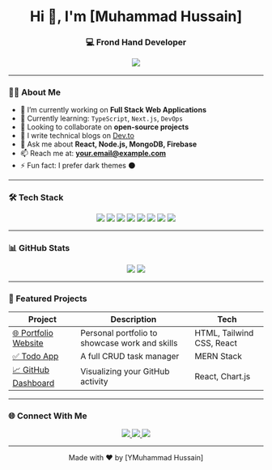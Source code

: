<!-- GitHub Profile README: Professional Template -->

<h1 align="center">Hi 👋, I'm [Muhammad Hussain]</h1>
<h3 align="center">💻 Frond Hand Developer 
<p align="center">
  <img src="https://readme-typing-svg.herokuapp.com?font=Fira+Code&size=22&pause=1000&color=36BCF7&center=true&vCenter=true&width=500&lines=Building+Fast+%26+Scalable+Web+Apps;Lover+of+Clean+Code;Always+Learning+Something+New!" />
</p>

---

### 👨‍💻 About Me

- 🔭 I’m currently working on **Full Stack Web Applications**
- 🌱 Currently learning: `TypeScript`, `Next.js`, `DevOps`
- 🤝 Looking to collaborate on **open-source projects**
- 🧠 I write technical blogs on [Dev.to](https://dev.to/)
- 💬 Ask me about **React, Node.js, MongoDB, Firebase**
- 📫 Reach me at: **your.email@example.com**
- ⚡ Fun fact: I prefer dark themes 🌑

---

### 🛠️ Tech Stack

<p align="center">
  <img src="https://img.shields.io/badge/JavaScript-F7DF1E?style=for-the-badge&logo=javascript&logoColor=000000" />
  <img src="https://img.shields.io/badge/React-61DAFB?style=for-the-badge&logo=react&logoColor=000000" />
  <img src="https://img.shields.io/badge/Node.js-339933?style=for-the-badge&logo=nodedotjs&logoColor=white" />
  <img src="https://img.shields.io/badge/Express.js-000000?style=for-the-badge&logo=express&logoColor=white" />
  <img src="https://img.shields.io/badge/MongoDB-4EA94B?style=for-the-badge&logo=mongodb&logoColor=white" />
  <img src="https://img.shields.io/badge/Tailwind_CSS-06B6D4?style=for-the-badge&logo=tailwindcss&logoColor=white" />
  <img src="https://img.shields.io/badge/Git-F05032?style=for-the-badge&logo=git&logoColor=white" />
  <img src="https://img.shields.io/badge/Firebase-FFCA28?style=for-the-badge&logo=firebase&logoColor=000" />
</p>

---

### 📊 GitHub Stats

<p align="center">
  <img src="https://github-readme-stats.vercel.app/api?username=yourusername&show_icons=true&theme=tokyonight" />
  <img src="https://github-readme-stats.vercel.app/api/top-langs/?username=yourusername&layout=compact&theme=tokyonight" />
</p>

---

### 🚀 Featured Projects

| Project | Description | Tech |
|--------|-------------|------|
| [🌐 Portfolio Website](https://github.com/yourusername/portfolio) | Personal portfolio to showcase work and skills | HTML, Tailwind CSS, React |
| [✅ Todo App](https://github.com/yourusername/todo-app) | A full CRUD task manager | MERN Stack |
| [📈 GitHub Dashboard](https://github.com/yourusername/github-dashboard) | Visualizing your GitHub activity | React, Chart.js |

---

### 🌐 Connect With Me

<p align="center">
  <a href="https://linkedin.com/in/yourlinkedin" target="_blank">
    <img src="https://img.shields.io/badge/LinkedIn-0077B5?style=for-the-badge&logo=linkedin&logoColor=white" />
  </a>
  <a href="mailto:your.email@example.com">
    <img src="https://img.shields.io/badge/Gmail-D14836?style=for-the-badge&logo=gmail&logoColor=white" />
  </a>
  <a href="https://yourportfolio.com">
    <img src="https://img.shields.io/badge/Portfolio-000?style=for-the-badge&logo=firefox&logoColor=white" />
  </a>
</p>

---

<p align="center">
  Made with ❤️ by [YMuhammad Hussain]
</p>
